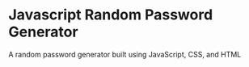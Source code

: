 # Javascript Random Password Generator
A random password generator built using JavaScript, CSS, and HTML
